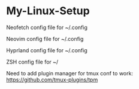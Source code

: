 # My-Linux-Setup
		
Neofetch config file for ~/.config

Neovim config file for ~/.config

Hyprland config file for ~/.config

ZSH config file for ~/ 

Need to add plugin manager for tmux conf to work:
https://github.com/tmux-plugins/tpm
